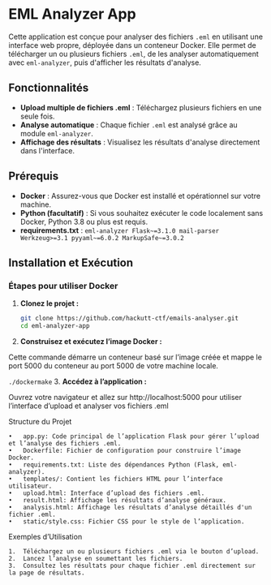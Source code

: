# EML Analyzer App

Cette application est conçue pour analyser des fichiers `.eml` en utilisant une interface web propre, déployée dans un conteneur Docker. Elle permet de télécharger un ou plusieurs fichiers `.eml`, de les analyser automatiquement avec `eml-analyzer`, puis d'afficher les résultats d'analyse.

## Fonctionnalités

- **Upload multiple de fichiers .eml** : Téléchargez plusieurs fichiers en une seule fois.
- **Analyse automatique** : Chaque fichier `.eml` est analysé grâce au module `eml-analyzer`.
- **Affichage des résultats** : Visualisez les résultats d'analyse directement dans l'interface.

## Prérequis

- **Docker** : Assurez-vous que Docker est installé et opérationnel sur votre machine.
- **Python (facultatif)** : Si vous souhaitez exécuter le code localement sans Docker, Python 3.8 ou plus est requis.
- **requirements.txt** : ```eml-analyzer
Flask~=3.1.0
mail-parser
Werkzeug>=3.1
pyyaml~=6.0.2
MarkupSafe~=3.0.2```

## Installation et Exécution

### Étapes pour utiliser Docker

1. **Clonez le projet :**
   
   ```bash
   git clone https://github.com/hackutt-ctf/emails-analyser.git
   cd eml-analyzer-app

2.	**Construisez et exécutez l’image Docker :**

Cette commande démarre un conteneur basé sur l’image créée et mappe le port 5000 du conteneur au port 5000 de votre machine locale.
   
   ```./dockermake```
3.	**Accédez à l’application :**

Ouvrez votre navigateur et allez sur http://localhost:5000 pour utiliser l’interface d’upload et analyser vos fichiers .eml

Structure du Projet

	•	app.py: Code principal de l’application Flask pour gérer l’upload et l’analyse des fichiers .eml.
	•	Dockerfile: Fichier de configuration pour construire l’image Docker.
	•	requirements.txt: Liste des dépendances Python (Flask, eml-analyzer).
	•	templates/: Contient les fichiers HTML pour l’interface utilisateur.
	•	upload.html: Interface d’upload des fichiers .eml.
	•	result.html: Affichage les résultats d’analyse généraux.
	•	analysis.html: Affichage les résultats d’analyse détaillés d'un fichier .eml.
	•	static/style.css: Fichier CSS pour le style de l’application.

Exemples d’Utilisation

	1.	Téléchargez un ou plusieurs fichiers .eml via le bouton d’upload.
	2.	Lancez l’analyse en soumettant les fichiers.
	3.	Consultez les résultats pour chaque fichier .eml directement sur la page de résultats.



